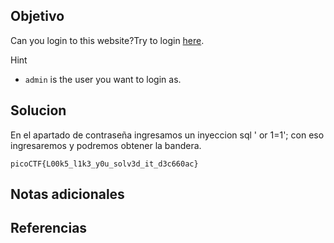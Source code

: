## Objetivo
Can you login to this website?Try to login [here](http://saturn.picoctf.net:49855/).

Hint
- `admin` is the user you want to login as.
## Solucion
En el apartado de contraseña ingresamos un inyeccion sql ' or 1=1'; con eso ingresaremos y podremos obtener la bandera.

```
picoCTF{L00k5_l1k3_y0u_solv3d_it_d3c660ac}
```

## Notas adicionales
## Referencias
